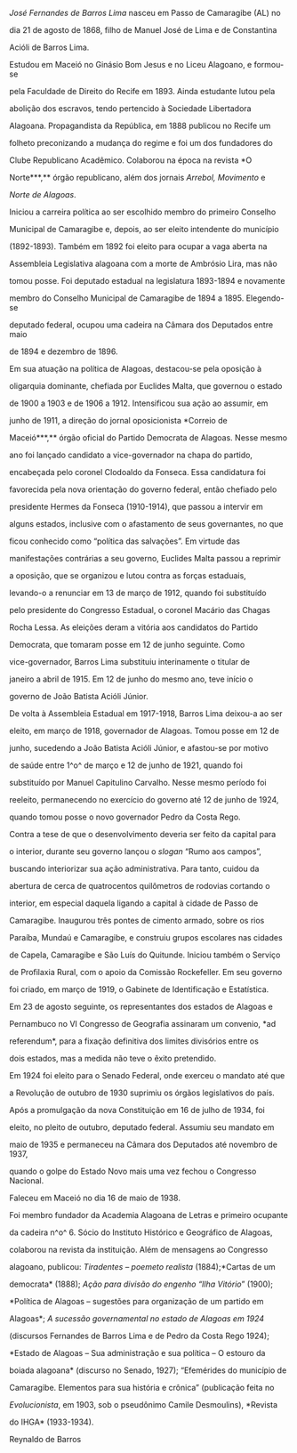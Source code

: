 

*José Fernandes de Barros Lima* nasceu em Passo de Camaragibe (AL) no

dia 21 de agosto de 1868, filho de Manuel José de Lima e de Constantina

Acióli de Barros Lima.



Estudou em Maceió no Ginásio Bom Jesus e no Liceu Alagoano, e formou-se

pela Faculdade de Direito do Recife em 1893. Ainda estudante lutou pela

abolição dos escravos, tendo pertencido à Sociedade Libertadora

Alagoana. Propagandista da República, em 1888 publicou no Recife um

folheto preconizando a mudança do regime e foi um dos fundadores do

Clube Republicano Acadêmico. Colaborou na época na revista *O

Norte***,** órgão republicano, além dos jornais *Arrebol, Movimento* e

*Norte de Alagoas*.



Iniciou a carreira política ao ser escolhido membro do primeiro Conselho

Municipal de Camaragibe e, depois, ao ser eleito intendente do município

(1892-1893). Também em 1892 foi eleito para ocupar a vaga aberta na

Assembleia Legislativa alagoana com a morte de Ambrósio Lira, mas não

tomou posse. Foi deputado estadual na legislatura 1893-1894 e novamente

membro do Conselho Municipal de Camaragibe de 1894 a 1895. Elegendo-se

deputado federal, ocupou uma cadeira na Câmara dos Deputados entre maio

de 1894 e dezembro de 1896.



Em sua atuação na política de Alagoas, destacou-se pela oposição à

oligarquia dominante, chefiada por Euclides Malta, que governou o estado

de 1900 a 1903 e de 1906 a 1912. Intensificou sua ação ao assumir, em

junho de 1911, a direção do jornal oposicionista *Correio de

Maceió***,** órgão oficial do Partido Democrata de Alagoas. Nesse mesmo

ano foi lançado candidato a vice-governador na chapa do partido,

encabeçada pelo coronel Clodoaldo da Fonseca. Essa candidatura foi

favorecida pela nova orientação do governo federal, então chefiado pelo

presidente Hermes da Fonseca (1910-1914), que passou a intervir em

alguns estados, inclusive com o afastamento de seus governantes, no que

ficou conhecido como “política das salvações”. Em virtude das

manifestações contrárias a seu governo, Euclides Malta passou a reprimir

a oposição, que se organizou e lutou contra as forças estaduais,

levando-o a renunciar em 13 de março de 1912, quando foi substituído

pelo presidente do Congresso Estadual, o coronel Macário das Chagas

Rocha Lessa. As eleições deram a vitória aos candidatos do Partido

Democrata, que tomaram posse em 12 de junho seguinte. Como

vice-governador, Barros Lima substituiu interinamente o titular de

janeiro a abril de 1915. Em 12 de junho do mesmo ano, teve início o

governo de João Batista Acióli Júnior.



De volta à Assembleia Estadual em 1917-1918, Barros Lima deixou-a ao ser

eleito, em março de 1918, governador de Alagoas. Tomou posse em 12 de

junho, sucedendo a João Batista Acióli Júnior, e afastou-se por motivo

de saúde entre 1^o^ de março e 12 de junho de 1921, quando foi

substituído por Manuel Capitulino Carvalho. Nesse mesmo período foi

reeleito, permanecendo no exercício do governo até 12 de junho de 1924,

quando tomou posse o novo governador Pedro da Costa Rego.



Contra a tese de que o desenvolvimento deveria ser feito da capital para

o interior, durante seu governo lançou o *slogan* “Rumo aos campos”,

buscando interiorizar sua ação administrativa. Para tanto, cuidou da

abertura de cerca de quatrocentos quilômetros de rodovias cortando o

interior, em especial daquela ligando a capital à cidade de Passo de

Camaragibe. Inaugurou três pontes de cimento armado, sobre os rios

Paraíba, Mundaú e Camaragibe, e construiu grupos escolares nas cidades

de Capela, Camaragibe e São Luís do Quitunde. Iniciou também o Serviço

de Profilaxia Rural, com o apoio da Comissão Rockefeller. Em seu governo

foi criado, em março de 1919, o Gabinete de Identificação e Estatística.

Em 23 de agosto seguinte, os representantes dos estados de Alagoas e

Pernambuco no VI Congresso de Geografia assinaram um convenio, *ad

referendum*, para a fixação definitiva dos limites divisórios entre os

dois estados, mas a medida não teve o êxito pretendido.



Em 1924 foi eleito para o Senado Federal, onde exerceu o mandato até que

a Revolução de outubro de 1930 suprimiu os órgãos legislativos do país.

Após a promulgação da nova Constituição em 16 de julho de 1934, foi

eleito, no pleito de outubro, deputado federal. Assumiu seu mandato em

maio de 1935 e permaneceu na Câmara dos Deputados até novembro de 1937,

quando o golpe do Estado Novo mais uma vez fechou o Congresso Nacional.



Faleceu em Maceió no dia 16 de maio de 1938.



Foi membro fundador da Academia Alagoana de Letras e primeiro ocupante

da cadeira n^o^ 6. Sócio do Instituto Histórico e Geográfico de Alagoas,

colaborou na revista da instituição. Além de mensagens ao Congresso

alagoano, publicou: *Tiradentes – poemeto realista* (1884);*Cartas de um

democrata* (1888); *Ação para divisão do engenho “Ilha Vitório*” (1900);

*Política de Alagoas – sugestões para organização de um partido em

Alagoas*; *A sucessão governamental no estado de Alagoas em 1924*

(discursos Fernandes de Barros Lima e de Pedro da Costa Rego 1924);

*Estado de Alagoas – Sua administração e sua política – O estouro da

boiada alagoana* (discurso no Senado, 1927); “Efemérides do município de

Camaragibe. Elementos para sua história e crônica” (publicação feita no

*Evolucionista*, em 1903, sob o pseudônimo Camile Desmoulins), *Revista

do IHGA* (1933-1934).



Reynaldo de Barros



